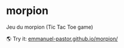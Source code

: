 # morpion
Jeu du morpion (Tic Tac Toe game)

🌎 Try it: [emmanuel-pastor.github.io/morpion/](https://emmanuel-pastor.github.io/morpion/)
